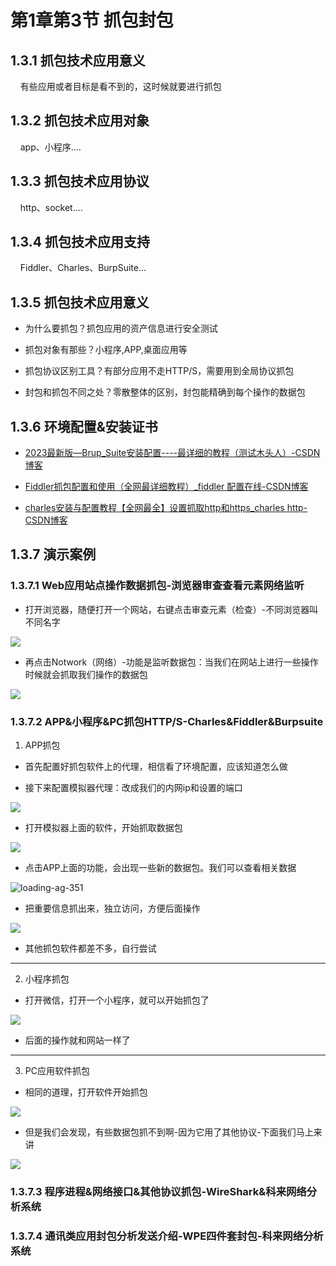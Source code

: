 # 第1章第3节 抓包封包

## 1.3.1 抓包技术应用意义

    有些应用或者目标是看不到的，这时候就要进行抓包

## 1.3.2 抓包技术应用对象

    app、小程序....

## 1.3.3 抓包技术应用协议

    http、socket....

## 1.3.4 抓包技术应用支持

    Fiddler、Charles、BurpSuite...

## 1.3.5 抓包技术应用意义

- 为什么要抓包？抓包应用的资产信息进行安全测试

- 抓包对象有那些？小程序,APP,桌面应用等

- 抓包协议区别工具？有部分应用不走HTTP/S，需要用到全局协议抓包

- 封包和抓包不同之处？零散整体的区别，封包能精确到每个操作的数据包

## 1.3.6 环境配置&安装证书

- [2023最新版—Brup_Suite安装配置----最详细的教程（测试木头人）-CSDN博客](https://blog.csdn.net/qq_59344199/article/details/128022680)

- [Fiddler抓包配置和使用（全网最详细教程）_fiddler 配置在线-CSDN博客](https://blog.csdn.net/qq_22803691/article/details/104243501)

- [charles安装与配置教程【全网最全】设置抓取http和https_charles http-CSDN博客](https://blog.csdn.net/wangxiuxiuxiuxiu/article/details/119763594)

## 1.3.7 演示案例

### 1.3.7.1 Web应用站点操作数据抓包-浏览器审查查看元素网络监听

- 打开浏览器，随便打开一个网站，右键点击审查元素（检查）-不同浏览器叫不同名字

![](https://img.picgo.net/2024/06/01/-2024-06-01-1704055f5caf282b45368f.png)

- 再点击Notwork（网络）-功能是监听数据包：当我们在网站上进行一些操作时候就会抓取我们操作的数据包

![](https://img.picgo.net/2024/06/01/-2024-06-01-170647e1a5a98c90ef76a2.png)

### 1.3.7.2 APP&小程序&PC抓包HTTP/S-Charles&Fiddler&Burpsuite

1. APP抓包
- 首先配置好抓包软件上的代理，相信看了环境配置，应该知道怎么做

- 接下来配置模拟器代理：改成我们的内网ip和设置的端口

![](https://img.picgo.net/2024/06/01/-2024-06-01-163027c1abf7a6a32d7939.png)

- 打开模拟器上面的软件，开始抓取数据包

![](https://img.picgo.net/2024/06/01/-2024-06-01-1634203bb36d9aca22dea6.png)

- 点击APP上面的功能，会出现一些新的数据包。我们可以查看相关数据

![loading-ag-351]()

- 把重要信息抓出来，独立访问，方便后面操作

![](https://img.picgo.net/2024/06/01/-2024-06-01-1644555d788f6c6013012b.png)

- 其他抓包软件都差不多，自行尝试

---

2. 小程序抓包
- 打开微信，打开一个小程序，就可以开始抓包了

![](https://img.picgo.net/2024/06/01/-2024-06-01-165317fe70af16dd4f2fb5.png)

- 后面的操作就和网站一样了

---

3. PC应用软件抓包
- 相同的道理，打开软件开始抓包

![](https://img.picgo.net/2024/06/01/-2024-06-01-165933b64dfeba4bafb147.png)

- 但是我们会发现，有些数据包抓不到啊-因为它用了其他协议-下面我们马上来讲

![](https://img.picgo.net/2024/06/01/-2024-06-01-165933b64dfeba4bafb147.png)

### 1.3.7.3 程序进程&网络接口&其他协议抓包-WireShark&科来网络分析系统

### 1.3.7.4 通讯类应用封包分析发送介绍-WPE四件套封包-科来网络分析系统
